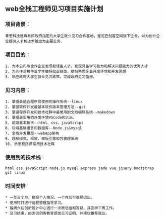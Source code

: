 ## web全栈工程师见习项目实施计划
### 项目背景：
    青葱科技是碑林区政府指定的大学生就业见习合作基地，是泥巴创客空间旗下企业，以为创业企业提供人才和技术输出为主要业务。
### 项目目的：
    1. 为本公司与合作企业发现和储备人才，发现具备学习能力和解决问题能力的优秀人才
    2. 为合作高校毕业学生做好就业铺垫，提前熟悉企业开发环境和开发思想
    3. 响应政府大学生就业见习政策，完成政府见习指标。
### 见习内容：
    1. 掌握最适合程序员使用的操作系统--linux
    2. 掌握软件开发最基本软件版本管理方法--git
    3. 掌握程序开发和技术社群中最常用的文档编辑系统--makedown
    4. 掌握最实用的开发环境VSCode和Vim。
    5. 前端基本技术--html、css、javaScript
    6. 后端基础语言和数据库--Node.js&mysql
    7. 全栈开发模型--webApp架构
    9. 理解模式、框架、模板引擎和包管理系统
    10. 熟悉程序员常用技术社群
### 使用到的技术栈
    html css javaScript node.js mysql express jade vue jquery bootstrap git linux
### 时间安排
    * 一至三个月，根据个人情况，一个月后可选择退出。
    * 使用钉钉进行远程管理指导学习。
    * 每周六在创新设计中心进行一次周总结和答疑、并安排下周工作。
    * 见习结束，由泥巴创客教育颁发见习证明，并择优推荐就业。
